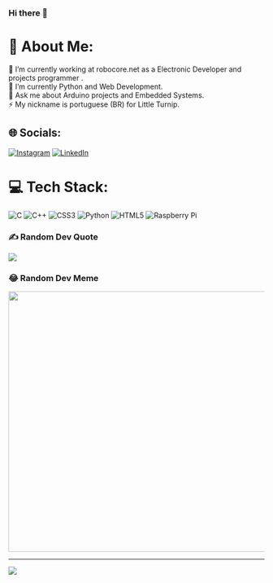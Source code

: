 ### Hi there 👋

# 💫 About Me:
🤝 I’m currently working at robocore.net as a Electronic Developer and projects programmer .<br>🌱 I’m currently Python and Web Development.<br>💬 Ask me about Arduino projects and Embedded Systems.<br>⚡ My nickname is portuguese (BR) for Little Turnip.


## 🌐 Socials:
[![Instagram](https://img.shields.io/badge/Instagram-%23E4405F.svg?logo=Instagram&logoColor=white)](https://instagram.com/nabinhovisky) [![LinkedIn](https://img.shields.io/badge/LinkedIn-%230077B5.svg?logo=linkedin&logoColor=white)](https://linkedin.com/in/giovanni-grossi-de-castro-7b1065198) 

# 💻 Tech Stack:
![C](https://img.shields.io/badge/c-%2300599C.svg?style=for-the-badge&logo=c&logoColor=white) ![C++](https://img.shields.io/badge/c++-%2300599C.svg?style=for-the-badge&logo=c%2B%2B&logoColor=white) ![CSS3](https://img.shields.io/badge/css3-%231572B6.svg?style=for-the-badge&logo=css3&logoColor=white) ![Python](https://img.shields.io/badge/python-3670A0?style=for-the-badge&logo=python&logoColor=ffdd54) ![HTML5](https://img.shields.io/badge/html5-%23E34F26.svg?style=for-the-badge&logo=html5&logoColor=white) ![Raspberry Pi](https://img.shields.io/badge/-RaspberryPi-C51A4A?style=for-the-badge&logo=Raspberry-Pi)

### ✍️ Random Dev Quote
![](https://quotes-github-readme.vercel.app/api?type=horizontal&theme=radical)

### 😂 Random Dev Meme
<img src="https://random-memer.herokuapp.com/" width="512px"/>

---
[![](https://visitcount.itsvg.in/api?id=Nabinho&icon=0&color=0)](https://visitcount.itsvg.in)

<!-- Proudly created with GPRM ( https://gprm.itsvg.in ) -->
